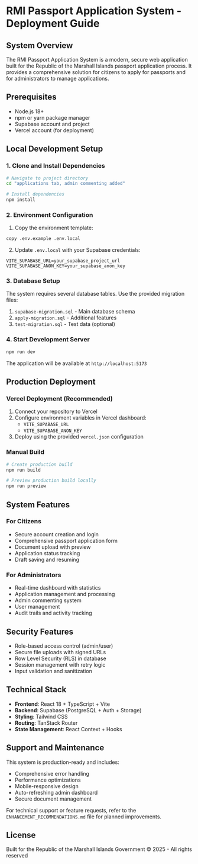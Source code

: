 # RMI Passport Application System - Deployment Guide

## System Overview

The RMI Passport Application System is a modern, secure web application built for the Republic of the Marshall Islands passport application process. It provides a comprehensive solution for citizens to apply for passports and for administrators to manage applications.

## Prerequisites

- Node.js 18+ 
- npm or yarn package manager
- Supabase account and project
- Vercel account (for deployment)

## Local Development Setup

### 1. Clone and Install Dependencies

```bash
# Navigate to project directory
cd "applications tab, admin commenting added"

# Install dependencies
npm install
```

### 2. Environment Configuration

1. Copy the environment template:
```bash
copy .env.example .env.local
```

2. Update `.env.local` with your Supabase credentials:
```
VITE_SUPABASE_URL=your_supabase_project_url
VITE_SUPABASE_ANON_KEY=your_supabase_anon_key
```

### 3. Database Setup

The system requires several database tables. Use the provided migration files:

1. `supabase-migration.sql` - Main database schema
2. `apply-migration.sql` - Additional features
3. `test-migration.sql` - Test data (optional)

### 4. Start Development Server

```bash
npm run dev
```

The application will be available at `http://localhost:5173`

## Production Deployment

### Vercel Deployment (Recommended)

1. Connect your repository to Vercel
2. Configure environment variables in Vercel dashboard:
   - `VITE_SUPABASE_URL`
   - `VITE_SUPABASE_ANON_KEY`
3. Deploy using the provided `vercel.json` configuration

### Manual Build

```bash
# Create production build
npm run build

# Preview production build locally
npm run preview
```

## System Features

### For Citizens
- Secure account creation and login
- Comprehensive passport application form
- Document upload with preview
- Application status tracking
- Draft saving and resuming

### For Administrators
- Real-time dashboard with statistics
- Application management and processing
- Admin commenting system
- User management
- Audit trails and activity tracking

## Security Features

- Role-based access control (admin/user)
- Secure file uploads with signed URLs
- Row Level Security (RLS) in database
- Session management with retry logic
- Input validation and sanitization

## Technical Stack

- **Frontend**: React 18 + TypeScript + Vite
- **Backend**: Supabase (PostgreSQL + Auth + Storage)
- **Styling**: Tailwind CSS
- **Routing**: TanStack Router
- **State Management**: React Context + Hooks

## Support and Maintenance

This system is production-ready and includes:
- Comprehensive error handling
- Performance optimizations
- Mobile-responsive design
- Auto-refreshing admin dashboard
- Secure document management

For technical support or feature requests, refer to the `ENHANCEMENT_RECOMMENDATIONS.md` file for planned improvements.

## License

Built for the Republic of the Marshall Islands Government
© 2025 - All rights reserved
